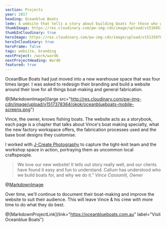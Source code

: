 ```yaml
---
section: Projects
year: 2017
heading: Oceanblue Boats
lede: A website that tells a story about building boats for those who wish to get away.
thumbImage: https://res.cloudinary.com/pw-img-cdn/image/upload/v1516953101/okok/thumb-oceanblueboats.jpg
thumbInCloudinary: true
heroImage: https://res.cloudinary.com/pw-img-cdn/image/upload/v1513597864/okok/oceanblueboats-video-poster.jpg
heroInCloudinary: true
heroFrame: false
tags: website, branding
nextProject: /work/ward6
nextProjectHeading: Ward6
featured: true
---
```


OceanBlue Boats had just moved into a new warehouse space that was four times larger. I
was asked to redesign their branding and build a website around their love for all
things boat-making and general fabrication.

@[MarkdownImage](large src="http://res.cloudinary.com/pw-img-cdn/image/upload/v1517378364/okok/oceanblueboats-mobile-screens.png")

<!-- @[MarkdownMovie](large src="/images/oceanblueboats-desktop-video.mp4") -->

Vince, the owner, knows fishing boats. The website acts as a storybook, each page is a
chapter that talks about Vince's boat making specialty, what the new factory workspace offers, the fabrication processes used and the base boat designs they customise.

I worked with [J-Create Photography](http://j-create.com.au/) to capture the tight-knit team and the workshop space in action, portraying them as uncommon local craftspeople.

> We love our new website! It tells out story really well, and our clients have found it easy and fun to understand. Callum has understood who we build boats for, and why we do it.” _Vince Cassaniti, Owner_

@[MarkdownImage](src="http://res.cloudinary.com/pw-img-cdn/image/upload/v1517378751/okok/oceanblueboats-layout-d.jpg")

Over time, we'll continue to document their boat-making and improve the website to suit their audience. This will leave Vince & his crew with more time to do what they do best.

<!-- @[MarkdownNote](note="Frontend development done in collaboration with <a href='https://github.com/BarryPH'> Barry Phillip Hall.</a>") -->

@[MarkdownProjectLink](link="https://oceanblueboats.com.au" label="Visit Oceanblue Boats")
